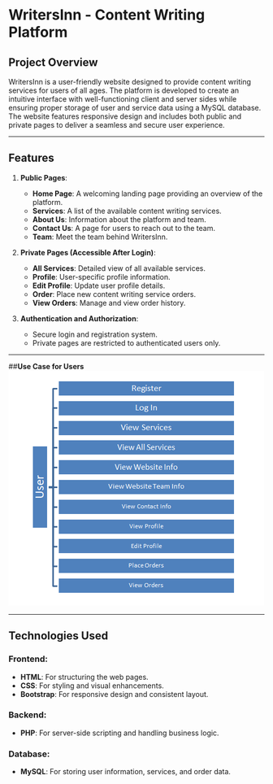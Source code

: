 # **WritersInn - Content Writing Platform**  
## **Project Overview**  
WritersInn is a user-friendly website designed to provide content writing services for users of all ages. The platform is developed to create an intuitive interface with well-functioning client and server sides while ensuring proper storage of user and service data using a MySQL database. The website features responsive design and includes both public and private pages to deliver a seamless and secure user experience.  

---

## **Features**  
1. **Public Pages**:  
   - **Home Page**: A welcoming landing page providing an overview of the platform.  
   - **Services**: A list of the available content writing services.  
   - **About Us**: Information about the platform and team.  
   - **Contact Us**: A page for users to reach out to the team.  
   - **Team**: Meet the team behind WritersInn.  

2. **Private Pages (Accessible After Login)**:  
   - **All Services**: Detailed view of all available services.  
   - **Profile**: User-specific profile information.  
   - **Edit Profile**: Update user profile details.  
   - **Order**: Place new content writing service orders.  
   - **View Orders**: Manage and view order history.  

3. **Authentication and Authorization**:  
   - Secure login and registration system.  
   - Private pages are restricted to authenticated users only.

---
##**Use Case for Users**
![Use Case for Users](https://github.com/ashfiqunmustari/WritersInn-Website/blob/main/Use-Case-for-Users.png)

---
## **Technologies Used**  

### **Frontend**:  
- **HTML**: For structuring the web pages.  
- **CSS**: For styling and visual enhancements.  
- **Bootstrap**: For responsive design and consistent layout.  

### **Backend**:  
- **PHP**: For server-side scripting and handling business logic.  

### **Database**:  
- **MySQL**: For storing user information, services, and order data.  
